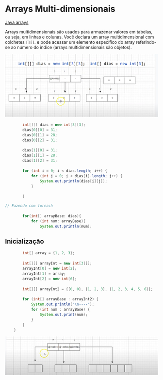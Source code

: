 # Arrays Multi-dimensionais

[Java arrays](https://www.w3schools.com/java/java_arrays.asp)

Arrays multidimensionais são usados para armazenar valores em tabelas, ou seja, em linhas e colunas. Você declara um array multidimensional com colchetes `[][]`. e pode acessar um elemento específico do array referindo-se ao número do índice (arrays multidimensionais são objetos).

![alt text](image-2.png)

```java
        int[][] dias = new int[3][3];
        dias[0][0] = 31;
        dias[0][1] = 28;
        dias[0][2] = 31;

        dias[1][0] = 31;
        dias[1][1] = 28;
        dias[1][2] = 31;

        for (int i = 0; i < dias.length; i++) {
            for (int j = 0; j < dias[i].length; j++) {
                System.out.println(dias[i][j]);
            }

        }

```

```java
// Fazendo com foreach

        for(int[] arrayBase: dias){
            for (int num: arrayBase){
                System.out.println(num);

```

## Inicialização

```java
        int[] array = {1, 2, 3};

        int[][] arrayInt = new int[3][];
        arrayInt[0] = new int[2];
        arrayInt[1] = array;
        arrayInt[2] = new int[6];

        int[][] arrayInt2 = {{0, 0}, {1, 2, 3}, {1, 2, 3, 4, 5, 6}};

        for (int[] arrayBase : arrayInt2) {
            System.out.println("\n----");
            for (int num : arrayBase) {
                System.out.print(num);
            }
        }
    }
```

![alt text](image-3.png)
